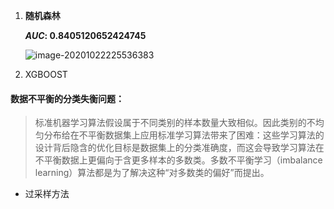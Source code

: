 1. **随机森林**

   

   ***AUC*:  0.8405120652424745**

   ![image-20201022225536383](C:\Users\DELL\AppData\Roaming\Typora\typora-user-images\image-20201022225536383.png)

2. XGBOOST





#### 数据不平衡的分类失衡问题：

> 标准机器学习算法假设属于不同类别的样本数量大致相似。因此类别的不均匀分布给在不平衡数据集上应用标准学习算法带来了困难：这些学习算法的设计背后隐含的优化目标是数据集上的分类准确度，而这会导致学习算法在不平衡数据上更偏向于含更多样本的多数类。多数不平衡学习（imbalance learning）算法都是为了解决这种“对多数类的偏好”而提出。

- 过采样方法

  